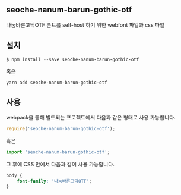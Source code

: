 
seoche-nanum-barun-gothic-otf
---------------------

나눔바른고딕OTF 폰트를 self-host 하기 위한 webfont 파일과 css 파일

설치
----

```
$ npm install --save seoche-nanum-barun-gothic-otf
```

혹은

```
yarn add seoche-nanum-barun-gothic-otf
```

사용
----

webpack을 통해 빌드되는 프로젝트에서 다음과 같은 형태로 사용 가능합니다.

```js
require('seoche-nanum-barun-gothic-otf');
```

혹은

```js
import 'seoche-nanum-barun-gothic-otf';
```

그 후에 CSS 안에서 다음과 같이 사용 가능합니다.

```css
body {
    font-family: '나눔바른고딕OTF';
}
```
